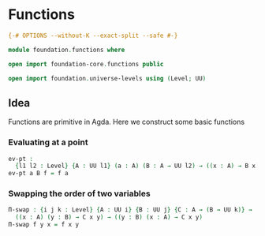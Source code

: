 # Functions

```agda
{-# OPTIONS --without-K --exact-split --safe #-}

module foundation.functions where

open import foundation-core.functions public

open import foundation.universe-levels using (Level; UU)
```

## Idea

Functions are primitive in Agda. Here we construct some basic functions

### Evaluating at a point

```agda
ev-pt :
  {l1 l2 : Level} {A : UU l1} (a : A) (B : A → UU l2) → ((x : A) → B x) → B a
ev-pt a B f = f a
```

### Swapping the order of two variables

```agda
Π-swap : {i j k : Level} {A : UU i} {B : UU j} {C : A → (B → UU k)} →
  ((x : A) (y : B) → C x y) → ((y : B) (x : A) → C x y)
Π-swap f y x = f x y
```
